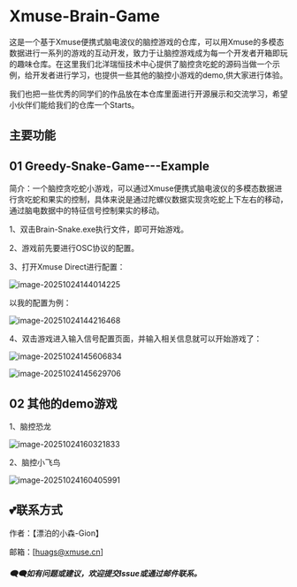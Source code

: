 # **Xmuse-Brain-Game**
这是一个基于Xmuse便携式脑电波仪的脑控游戏的仓库，可以用Xmuse的多模态数据进行一系列的游戏的互动开发，致力于让脑控游戏成为每一个开发者开箱即玩的趣味仓库。在这里我们北洋瑞恒技术中心提供了脑控贪吃蛇的源码当做一个示例，给开发者进行学习，也提供一些其他的脑控小游戏的demo,供大家进行体验。

我们也把一些优秀的同学们的作品放在本仓库里面进行开源展示和交流学习，希望小伙伴们能给我们的仓库一个Starts。

## 主要功能

## 01 Greedy-Snake-Game---Example

简介：一个脑控贪吃蛇小游戏，可以通过Xmuse便携式脑电波仪的多模态数据进行贪吃蛇和果实的控制，具体来说是通过陀螺仪数据实现贪吃蛇上下左右的移动，通过脑电数据中的特征信号控制果实的移动。

1、双击Brain-Snake.exe执行文件，即可开始游戏。

2、游戏前先要进行OSC协议的配置。

3、打开Xmuse Direct进行配置：

![image-20251024144014225](../../../AppData/Roaming/Typora/typora-user-images/image-20251024144014225.png)

以我的配置为例：

![image-20251024144216468](../../../AppData/Roaming/Typora/typora-user-images/image-20251024144216468.png)

4、双击游戏进入输入信号配置页面，并输入相关信息就可以开始游戏了：

![image-20251024145606834](../../../AppData/Roaming/Typora/typora-user-images/image-20251024145606834.png)

![image-20251024145629706](../../../AppData/Roaming/Typora/typora-user-images/image-20251024145629706.png)



## 02 其他的demo游戏

1、脑控恐龙

![image-20251024160321833](../../../AppData/Roaming/Typora/typora-user-images/image-20251024160321833.png)

2、脑控小飞鸟

![image-20251024160405991](../../../AppData/Roaming/Typora/typora-user-images/image-20251024160405991.png)

## 💕联系方式

作者：【漂泊的小森-Gion】

邮箱：[huags@xmuse.cn]

##### 🗨️🗨️如有问题或建议，欢迎提交Issue或通过邮件联系。
